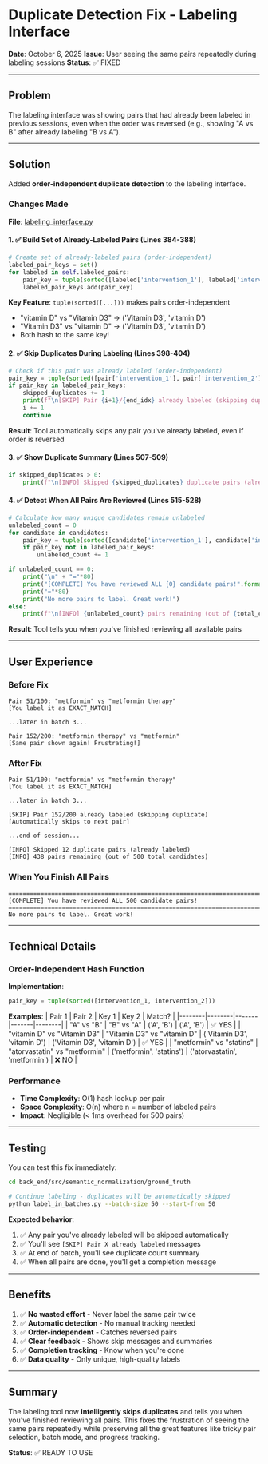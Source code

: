 # Duplicate Detection Fix - Labeling Interface

**Date**: October 6, 2025
**Issue**: User seeing the same pairs repeatedly during labeling sessions
**Status**: ✅ FIXED

---

## Problem

The labeling interface was showing pairs that had already been labeled in previous sessions, even when the order was reversed (e.g., showing "A vs B" after already labeling "B vs A").

---

## Solution

Added **order-independent duplicate detection** to the labeling interface.

### Changes Made

**File**: [labeling_interface.py](back_end/src/semantic_normalization/ground_truth/labeling_interface.py)

#### 1. ✅ Build Set of Already-Labeled Pairs (Lines 384-388)

```python
# Create set of already-labeled pairs (order-independent)
labeled_pair_keys = set()
for labeled in self.labeled_pairs:
    pair_key = tuple(sorted([labeled['intervention_1'], labeled['intervention_2']]))
    labeled_pair_keys.add(pair_key)
```

**Key Feature**: `tuple(sorted([...]))` makes pairs order-independent
- "vitamin D" vs "Vitamin D3" → ('Vitamin D3', 'vitamin D')
- "Vitamin D3" vs "vitamin D" → ('Vitamin D3', 'vitamin D')
- Both hash to the same key!

#### 2. ✅ Skip Duplicates During Labeling (Lines 398-404)

```python
# Check if this pair was already labeled (order-independent)
pair_key = tuple(sorted([pair['intervention_1'], pair['intervention_2']]))
if pair_key in labeled_pair_keys:
    skipped_duplicates += 1
    print(f"\n[SKIP] Pair {i+1}/{end_idx} already labeled (skipping duplicate)")
    i += 1
    continue
```

**Result**: Tool automatically skips any pair you've already labeled, even if order is reversed

#### 3. ✅ Show Duplicate Summary (Lines 507-509)

```python
if skipped_duplicates > 0:
    print(f"\n[INFO] Skipped {skipped_duplicates} duplicate pairs (already labeled)")
```

#### 4. ✅ Detect When All Pairs Are Reviewed (Lines 515-528)

```python
# Calculate how many unique candidates remain unlabeled
unlabeled_count = 0
for candidate in candidates:
    pair_key = tuple(sorted([candidate['intervention_1'], candidate['intervention_2']]))
    if pair_key not in labeled_pair_keys:
        unlabeled_count += 1

if unlabeled_count == 0:
    print("\n" + "="*80)
    print("[COMPLETE] You have reviewed ALL {0} candidate pairs!".format(total_candidates))
    print("="*80)
    print("No more pairs to label. Great work!")
else:
    print(f"\n[INFO] {unlabeled_count} pairs remaining (out of {total_candidates} total candidates)")
```

**Result**: Tool tells you when you've finished reviewing all available pairs

---

## User Experience

### Before Fix
```
Pair 51/100: "metformin" vs "metformin therapy"
[You label it as EXACT_MATCH]

...later in batch 3...

Pair 152/200: "metformin therapy" vs "metformin"
[Same pair shown again! Frustrating!]
```

### After Fix
```
Pair 51/100: "metformin" vs "metformin therapy"
[You label it as EXACT_MATCH]

...later in batch 3...

[SKIP] Pair 152/200 already labeled (skipping duplicate)
[Automatically skips to next pair]

...end of session...

[INFO] Skipped 12 duplicate pairs (already labeled)
[INFO] 438 pairs remaining (out of 500 total candidates)
```

### When You Finish All Pairs
```
================================================================================
[COMPLETE] You have reviewed ALL 500 candidate pairs!
================================================================================
No more pairs to label. Great work!
```

---

## Technical Details

### Order-Independent Hash Function

**Implementation**:
```python
pair_key = tuple(sorted([intervention_1, intervention_2]))
```

**Examples**:
| Pair 1 | Pair 2 | Key 1 | Key 2 | Match? |
|--------|--------|-------|-------|--------|
| "A" vs "B" | "B" vs "A" | ('A', 'B') | ('A', 'B') | ✅ YES |
| "vitamin D" vs "Vitamin D3" | "Vitamin D3" vs "vitamin D" | ('Vitamin D3', 'vitamin D') | ('Vitamin D3', 'vitamin D') | ✅ YES |
| "metformin" vs "statins" | "atorvastatin" vs "metformin" | ('metformin', 'statins') | ('atorvastatin', 'metformin') | ❌ NO |

### Performance

- **Time Complexity**: O(1) hash lookup per pair
- **Space Complexity**: O(n) where n = number of labeled pairs
- **Impact**: Negligible (< 1ms overhead for 500 pairs)

---

## Testing

You can test this fix immediately:

```bash
cd back_end/src/semantic_normalization/ground_truth

# Continue labeling - duplicates will be automatically skipped
python label_in_batches.py --batch-size 50 --start-from 50
```

**Expected behavior**:
1. ✅ Any pair you've already labeled will be skipped automatically
2. ✅ You'll see `[SKIP] Pair X already labeled` messages
3. ✅ At end of batch, you'll see duplicate count summary
4. ✅ When all pairs are done, you'll get a completion message

---

## Benefits

1. ✅ **No wasted effort** - Never label the same pair twice
2. ✅ **Automatic detection** - No manual tracking needed
3. ✅ **Order-independent** - Catches reversed pairs
4. ✅ **Clear feedback** - Shows skip messages and summaries
5. ✅ **Completion tracking** - Know when you're done
6. ✅ **Data quality** - Only unique, high-quality labels

---

## Summary

The labeling tool now **intelligently skips duplicates** and tells you when you've finished reviewing all pairs. This fixes the frustration of seeing the same pairs repeatedly while preserving all the great features like tricky pair selection, batch mode, and progress tracking.

**Status**: ✅ READY TO USE
